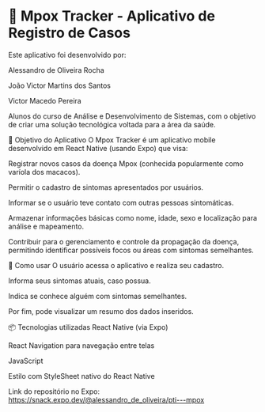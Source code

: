 # 📱 Mpox Tracker - Aplicativo de Registro de Casos
Este aplicativo foi desenvolvido por:

Alessandro de Oliveira Rocha

João Victor Martins dos Santos

Victor Macedo Pereira

Alunos do curso de Análise e Desenvolvimento de Sistemas, com o objetivo de criar uma solução tecnológica voltada para a área da saúde.

🎯 Objetivo do Aplicativo
O Mpox Tracker é um aplicativo mobile desenvolvido em React Native (usando Expo) que visa:

Registrar novos casos da doença Mpox (conhecida popularmente como varíola dos macacos).

Permitir o cadastro de sintomas apresentados por usuários.

Informar se o usuário teve contato com outras pessoas sintomáticas.

Armazenar informações básicas como nome, idade, sexo e localização para análise e mapeamento.

Contribuir para o gerenciamento e controle da propagação da doença, permitindo identificar possíveis focos ou áreas com sintomas semelhantes.

🚀 Como usar
O usuário acessa o aplicativo e realiza seu cadastro.

Informa seus sintomas atuais, caso possua.

Indica se conhece alguém com sintomas semelhantes.

Por fim, pode visualizar um resumo dos dados inseridos.

📦 Tecnologias utilizadas
React Native (via Expo)

React Navigation para navegação entre telas

JavaScript

Estilo com StyleSheet nativo do React Native

Link do repositório no Expo: https://snack.expo.dev/@alessandro_de_oliveira/pti---mpox
